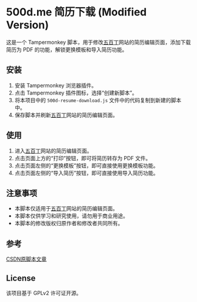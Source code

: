 # 500d.me 简历下载 (Modified Version)

这是一个 Tampermonkey 脚本，用于修改[五百丁](https://www.500d.me/newcvresume/edit/)网站的简历编辑页面，添加下载简历为 PDF 的功能，解锁更换模板和导入简历功能。

## 安装

1. 安装 Tampermonkey 浏览器插件。
2. 点击 Tampermonkey 插件图标，选择“创建新脚本”。
3. 将本项目中的 `500d-resume-download.js` 文件中的代码复制到新建的脚本中。
4. 保存脚本并刷新[五百丁](https://www.500d.me/newcvresume/edit/)网站的简历编辑页面。

## 使用

1. 进入[五百丁](https://www.500d.me/newcvresume/edit/)网站的简历编辑页面。
2. 点击页面上方的“打印”按钮，即可将简历转存为 PDF 文件。
3. 点击页面左侧的“更换模板”按钮，即可直接使用更换模板功能。
4. 点击页面左侧的“导入简历”按钮，即可直接使用导入简历功能。

## 注意事项

- 本脚本仅适用于[五百丁](https://www.500d.me/newcvresume/edit/)网站的简历编辑页面。
- 本脚本仅供学习和研究使用，请勿用于商业用途。
- 本脚本的修改版权归原作者和修改者共同所有。

## 参考

[CSDN原脚本文章](https://blog.csdn.net/XYYxyy55/article/details/103945143)

## License

该项目基于 GPLv2 许可证开源。